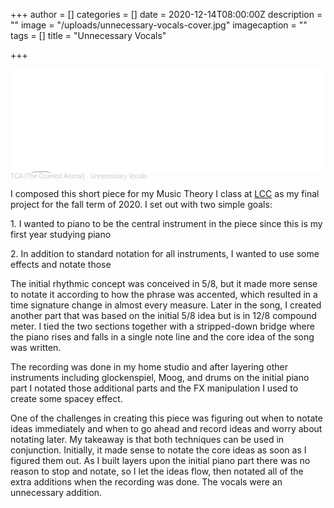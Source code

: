 +++
author = []
categories = []
date = 2020-12-14T08:00:00Z
description = ""
image = "/uploads/unnecessary-vocals-cover.jpg"
imagecaption = ""
tags = []
title = "Unnecessary Vocals"

+++
<iframe width="100%" height="166" scrolling="no" frameborder="no" allow="autoplay" src="[https://w.soundcloud.com/player/?url=https%3A//api.soundcloud.com/tracks/947785252&color=%23ff5500&auto_play=false&hide_related=false&show_comments=true&show_user=true&show_reposts=false&show_teaser=true](https://w.soundcloud.com/player/?url=https%3A//api.soundcloud.com/tracks/947785252&color=%23ff5500&auto_play=false&hide_related=false&show_comments=true&show_user=true&show_reposts=false&show_teaser=true "https://w.soundcloud.com/player/?url=https%3A//api.soundcloud.com/tracks/947785252&color=%23ff5500&auto_play=false&hide_related=false&show_comments=true&show_user=true&show_reposts=false&show_teaser=true")"></iframe><div style="font-size: 10px; color: #cccccc;line-break: anywhere;word-break: normal;overflow: hidden;white-space: nowrap;text-overflow: ellipsis; font-family: Interstate,Lucida Grande,Lucida Sans Unicode,Lucida Sans,Garuda,Verdana,Tahoma,sans-serif;font-weight: 100;"><a href="[https://soundcloud.com/dissonantdreamland](https://soundcloud.com/dissonantdreamland "https://soundcloud.com/dissonantdreamland")" title="TCA (The Cruelest Animal)" target="_blank" style="color: #cccccc; text-decoration: none;">TCA (The Cruelest Animal)</a> · <a href="[https://soundcloud.com/dissonantdreamland/unnecessary-vocals](https://soundcloud.com/dissonantdreamland/unnecessary-vocals "https://soundcloud.com/dissonantdreamland/unnecessary-vocals")" title="Unnecessary Vocals" target="_blank" style="color: #cccccc; text-decoration: none;">Unnecessary Vocals</a></div>

I composed this short piece for my Music Theory I class at [LCC](https://www.lanecc.edu/perarts/music "LCC") as my final project for the fall term of 2020. I set out with two simple goals:

1\. I wanted to piano to be the central instrument in the piece since this is my first year studying piano

2\. In addition to standard notation for all instruments, I wanted to use some effects and notate those

The initial rhythmic concept was conceived in 5/8, but it made more sense to notate it according to how the phrase was accented, which resulted in a time signature change in almost every measure. Later in the song, I created another part that was based on the initial 5/8 idea but is in 12/8 compound meter. I tied the two sections together with a stripped-down bridge where the piano rises and falls in a single note line and the core idea of the song was written.

The recording was done in my home studio and after layering other instruments including glockenspiel, Moog, and drums on the initial piano part I notated those additional parts and the FX manipulation I used to create some spacey effect.

One of the challenges in creating this piece was figuring out when to notate ideas immediately and when to go ahead and record ideas and worry about notating later. My takeaway is that both techniques can be used in conjunction. Initially, it made sense to notate the core ideas as soon as I figured them out. As I built layers upon the initial piano part there was no reason to stop and notate, so I let the ideas flow, then notated all of the extra additions when the recording was done. The vocals were an unnecessary addition.